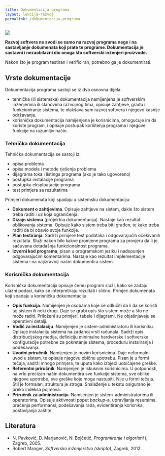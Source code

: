 ```yaml
---
title: Dokumentacija programa
layout: lekcija-razvoj
permalink: /dokumentacija-programa
---
```


![](/images/fore/agile.png)

**Razvoj softvera ne svodi se samo na razvoj programa nego i na sastavljanje dokumenata koji prate te programe. Dokumentacija je sastavni i nezaobilazni dio onoga što softverski inženjeri proizvode.**

Nakon što je program testiran i verificiran, potrebno ga je dokumentirati. 

## Vrste dokumentacije

Dokumentacija programa sastoji se iz dva osnovna dijela:
- tehnička (ili sistemska) dokumentacija namijenjena je softverskim inženjerima ili članovima razvojnog
tima, opisuje zahtjeve, građu i funkcioniranje sistema, te olakšava sam razvoj softvera i njegovo kasnije održavanje.
- korisnička dokumentacija namijenjena je korisnicima, omogućuje im da koriste program, i opisuje postupak korištenja programa i njegove funkcije na razumljiv način.

### Tehnička dokumentacija

Tehnička dokumentacija se sastoji iz:
- opisa problema
- opisa modela i metode rješenja problema
- dijagrama toka i listinga programa (ako je tako ugovoreno)
- postupka instalacije programa
- postupka eksploatacije programa
- test primjera sa rezultatima

Primjeri dokumenata koji spadaju u sistemsku dokumentaciju:
- **Dokument o zahtjevima**. Opisuje zahtjeve na sistem, dakle što sistem treba raditi i uz koja ograničenja.
- **Dizajn sistema** (projektna dokumentacija). Nastaje kao rezultat oblikovanja sistema. Opisuje kako sistem treba biti građen, te kako treba raditi da bi obavio svoje funkcije.
- **Plan testiranja**. Sadrži primjere test podataka i odgovarajućih očekivanih rezultata. Služi nakon bilo kakve promjene programa za provjeru da li je sačuvana dotadašnja funkcionalnost programa.
- **Izvorni kod programa**, pisan u programskom jeziku i nadopunjen odgovarajućim komentarima. Nastaje kao rezultat implementacije sistema i na najizravniji način dokumentira sistem.

### Korisnička dokumentacija

Korisnička dokumentacija opisuje čemu program služi, kako se zadaju ulazni podaci, kako se interpretiraju rezultati i slično. Primjeri dokumenata koji spadaju u korisničku dokumentaciju:

- **Opis funkcija**. Namijenjen je osobama koje će odlučiti da li da se koristi taj sistem ili neki drugi. Daje se grubi opis što sistem može a što ne može raditi. Priloženi su primjeri, tabele i dijagrami. Ne objašnjavaju se operativni detalji.
- **Vodič za instalaciju**. Namijenjen je sistem-administratoru ili korisniku. Opisuje instalaciju sistema na zadanoj vrsti računala. Sadrži opis distribucijskog medija, definiciju minimalne hardverske i softverske konfiguracije potrebne za pokretanje sistema, proceduru instaliranja i podešavanja.
- **Uvodni priručnik**. Namijenjen je novim korisnicima. Daje neformalni uvod u sistem, te opisuje njegovu običnu upotrebu. Pisan je u formi tečaja, sadrži mnogo primjera, te uputa kako izbjeći uobičajene greške.
- **Referentni priručnik**. Namijenjen je iskusnim korisnicima. U potpunosti, na vrlo precizan način dokumentira sve funkcije sistema, sve oblike njegove upotrebe, sve greške koje mogu nastupiti. Nije u formi tečaja. Stil je formalan, struktura je stroga. Snalaženje u tekstu osigurano je preko indeksa pojmova.
- **Priručnik za administraciju**. Namijenjen je sistem-administratorima ili operatorima. Opisuje aktivnosti poput *backup*-a, upravljanja resursima, praćenja performansi, podešavanja rada, evidentiranja korisnika, postavljanja zaštite.

## Literatura

- N. Pavković, D. Marjanović, N. Bojčetić, *Programiranje i algoritmi I*, Zagreb, 2005.
- Robert Manger, *Softversko inženjerstvo (skripta)*, Zagreb, 2012.
